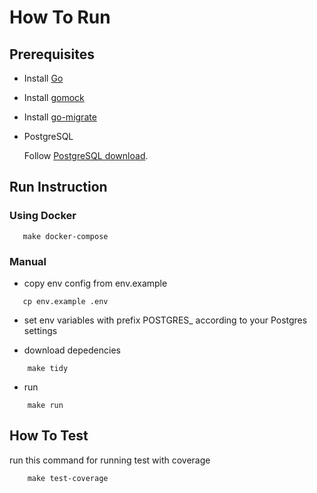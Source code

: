 
# How To Run


## Prerequisites

- Install [Go](https://golang.org/doc/install)


- Install [gomock](https://github.com/golang/mock)


- Install [go-migrate](https://github.com/DavidHuie/gomigrate/blob/master/README.md)

- PostgreSQL

    Follow [PostgreSQL download](https://www.postgresql.org/download/).
    
## Run Instruction    

### Using Docker
 ```
    make docker-compose
```

### Manual
- copy env config from env.example
 ```
    cp env.example .env
```

- set env variables with prefix POSTGRES_ according to your Postgres settings

- download depedencies
```
    make tidy
```

- run 
```
    make run
```

## How To Test
run this command for running test with coverage
```
    make test-coverage
```

